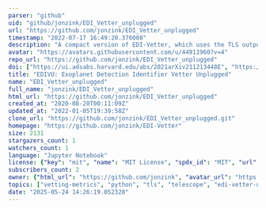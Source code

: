 ```yaml
---
parser: "github"
uid: "github/jonzink/EDI_Vetter_unplugged"
url: "https://github.com/jonzink/EDI_Vetter_unplugged"
timestamp: "2022-07-17 16:49:20.376008"
description: "A compact version of EDI-Vetter, which uses the TLS output to quickly vet transit signals. All your favorite hits in a simplified format."
avatar: "https://avatars.githubusercontent.com/u/44911960?v=4"
repo_url: "https://github.com/jonzink/EDI_Vetter_unplugged"
doi: ["https://ui.adsabs.harvard.edu/abs/2021arXiv211213448E", "https://ui.adsabs.harvard.edu/abs/2020AJ....159..154Z", "https://ui.adsabs.harvard.edu/abs/2022ascl.soft02010Z/abstract"]
title: "EDIVU: Exoplanet Detection Identifier Vetter Unplugged"
name: "EDI_Vetter_unplugged"
full_name: "jonzink/EDI_Vetter_unplugged"
html_url: "https://github.com/jonzink/EDI_Vetter_unplugged"
created_at: "2020-08-20T00:11:09Z"
updated_at: "2022-01-05T19:39:58Z"
clone_url: "https://github.com/jonzink/EDI_Vetter_unplugged.git"
homepage: "https://github.com/jonzink/EDI-Vetter"
size: 2131
stargazers_count: 1
watchers_count: 1
language: "Jupyter Notebook"
license: {"key": "mit", "name": "MIT License", "spdx_id": "MIT", "url": "https://api.github.com/licenses/mit", "node_id": "MDc6TGljZW5zZTEz"}
subscribers_count: 2
owner: {"html_url": "https://github.com/jonzink", "avatar_url": "https://avatars.githubusercontent.com/u/44911960?v=4", "login": "jonzink", "type": "User"}
topics: ["vetting-metrics", "python", "tls", "telescope", "edi-vetter-unplugged", "exoplanets", "transit-data"]
date: "2025-05-24 14:26:19.052328"
---
```

